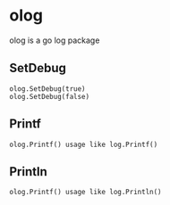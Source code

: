 # olog
olog is a go log package

## SetDebug
```
olog.SetDebug(true)
olog.SetDebug(false)
```

## Printf
```
olog.Printf() usage like log.Printf()
```

## Println
```
olog.Printf() usage like log.Println()
```